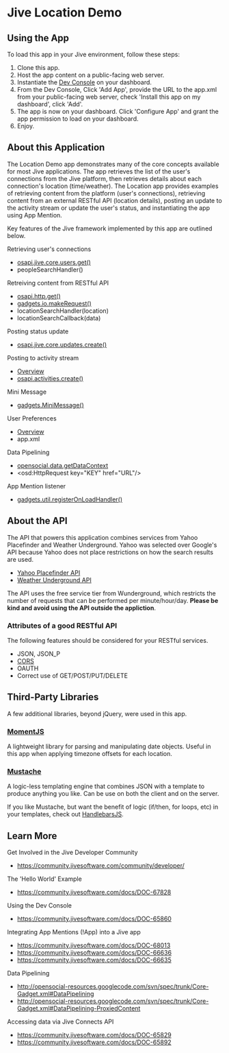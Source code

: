 # Jive Location Demo

## Using the App
To load this app in your Jive environment, follow these steps:

1. Clone this app.
2. Host the app content on a public-facing web server. 
3. Instantiate the [Dev Console](https://developers.jivesoftware.com/community/docs/DOC-1513) on your dashboard. 
4. From the Dev Console, Click 'Add App', provide the URL to the app.xml from your public-facing web server, check 'Install this app on my dashboard', click 'Add'. 
5. The app is now on your dashboard. Click 'Configure App' and grant the app permission to load on your dashboard. 
6. Enjoy.


## About this Application
The Location Demo app demonstrates many of the core concepts available for most Jive applications. The app retrieves the list of the user's connections from the Jive platform, then retrieves details about each connection's location (time/weather). 
The Location app provides examples of retrieving content from the platform (user's connections), retrieving content from an external RESTful API (location details), posting an update to the activity stream or update the user's status, and instantiating the app using App Mention. 

Key features of the Jive framework implemented by this app are outlined below. 

Retrieving user's connections
* [osapi.jive.core.users.get()](http://docs.jivesoftware.com/apireferences/5.0.2/javascriptapi/osapi.jive.core.User.html#method_activities.get)
* peopleSearchHandler()

Retreiving content from RESTful API
* [osapi.http.get()](http://docs.opensocial.org/display/OSD/Osapi.http+%28v0.9%29#Osapi.http%28v0.9%29-osapi.http.get)
* [gadgets.io.makeRequest()](https://developers.google.com/gadgets/docs/reference/#gadgets.io.makeRequest)
* locationSearchHandler(location)
* locationSearchCallback(data)

Posting status update
* [osapi.jive.core.updates.create()](https://developers.jivesoftware.com/community/docs/DOC-1117)

Posting to activity stream
* [Overview](https://developers.jivesoftware.com/community/docs/DOC-1431)
* [osapi.activities.create()](http://opensocial-resources.googlecode.com/svn/spec/1.0/Social-Gadget.xml#osapi.activities.create)

Mini Message
* [gadgets.MiniMessage()](https://developers.google.com/gadgets/docs/reference/#gadgets.MiniMessage)

User Preferences
* [Overview](https://developers.google.com/gadgets/docs/xml_reference#Userprefs_Ref)
* app.xml

Data Pipelining
* [opensocial.data.getDataContext](http://opensocial-resources.googlecode.com/svn/spec/0.9/OpenSocial-Data-Pipelining.xml#rfc.section.11)
* &lt;osd:HttpRequest key="KEY" href="URL"/&gt;

App Mention listener
* [gadgets.util.registerOnLoadHandler()](https://developers.google.com/gadgets/docs/reference/#gadgets.util.registerOnLoadHandler)


## About the API
The API that powers this application combines services from Yahoo Placefinder and Weather Underground. 
Yahoo was selected over Google's API because Yahoo does not place restrictions on how the search results are used.

* [Yahoo Placefinder API](http://developer.yahoo.com/geo/placefinder/)
* [Weather Underground API](http://www.wunderground.com/weather/api/)

The API uses the free service tier from Wunderground, which restricts the number of requests that can be performed per minute/hour/day. 
__Please be kind and avoid using the API outside the appliction__. 

### Attributes of a good RESTful API
The following features should be considered for your RESTful services. 
* JSON, JSON_P
* [CORS](http://enable-cors.org/)
* OAUTH
* Correct use of GET/POST/PUT/DELETE

## Third-Party Libraries
A few additional libraries, beyond jQuery, were used in this app. 

### [MomentJS](http://momentjs.com/)
A lightweight library for parsing and manipulating date objects. Useful in this app when applying timezone offsets for each location. 

### [Mustache](http://mustache.github.com/)
A logic-less templating engine that combines JSON with a template to produce anything you like. Can be use on both the client and on the server. 

If you like Mustache, but want the benefit of logic (if/then, for loops, etc) in your templates, check out [HandlebarsJS](http://handlebarsjs.com/).


## Learn More
Get Involved in the Jive Developer Community
* https://community.jivesoftware.com/community/developer/

The 'Hello World' Example
* https://community.jivesoftware.com/docs/DOC-67828

Using the Dev Console
* https://community.jivesoftware.com/docs/DOC-65860

Integrating App Mentions (!App) into a Jive app
* https://community.jivesoftware.com/docs/DOC-68013
* https://community.jivesoftware.com/docs/DOC-66636
* https://community.jivesoftware.com/docs/DOC-66635

Data Pipelining
* http://opensocial-resources.googlecode.com/svn/spec/trunk/Core-Gadget.xml#DataPipelining
* http://opensocial-resources.googlecode.com/svn/spec/trunk/Core-Gadget.xml#DataPipelining-ProxiedContent

Accessing data via Jive Connects API
* https://community.jivesoftware.com/docs/DOC-65829
* https://community.jivesoftware.com/docs/DOC-65892
